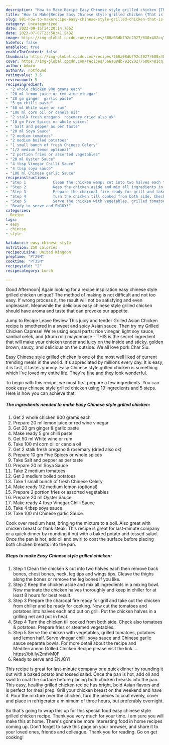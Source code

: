 ```yaml
---
description: "How to Make|Recipe Easy Chinese style grilled chicken {That is Delicious"
title: "How to Make|Recipe Easy Chinese style grilled chicken {That is Delicious"
slug: 981-how-to-makerecipe-easy-chinese-style-grilled-chicken-that-is-delicious
category: Uncategorized
date: 2023-09-15T14:20:14.766Z
date: 2023-07-07T23:58:41.543Z
image: https://img-global.cpcdn.com/recipes/566a08db792c2027/680x482cq70/easy-chinese-style-grilled-chicken-recipe-main-photo.jpg
hideToc: false
enableToc: true
enableTocContent: false
thumbnail: https://img-global.cpcdn.com/recipes/566a08db792c2027/680x482cq70/easy-chinese-style-grilled-chicken-recipe-main-photo.jpg
cover: https://img-global.cpcdn.com/recipes/566a08db792c2027/680x482cq70/easy-chinese-style-grilled-chicken-recipe-main-photo.jpg
author: Admin
authorAv: notfound
ratingvalue: 3.5
reviewcount: 9
recipeingredient:
- "2 whole chicken 900 grams each"
- "20 ml lemon juice or red wine vinegar"
- "20 gm ginger  garlic paste"
- "5 gm chilli paste"
- "50 ml White wine or rum"
- "100 ml corn oil or canola oil"
- "2 stalk fresh oregano  rosemary dried also ok"
- "10 gm Five Spices or whole spices"
- " Salt and pepper as per taste"
- "20 ml Soya Sauce"
- "2 medium tomatoes"
- "2 medium boiled potatoes"
- "1 small bunch of fresh Chinese Celery"
- "1/2 medium lemon optional"
- "2 portion fries or assorted vegetables"
- "20 ml Oyster Sauce"
- "4 tbsp Vinegar Chilli Sauce"
- "4 tbsp soya sauce"
- "100 ml Chinese garlic Sauce"
recipeinstructions:
- "Step 1            Clean the chicken &amp; cut into two halves each then remove back bones, chest bones, neck, leg tips and wings tips. Cleave the thighs along the bones or remove the leg bones if you like."
- "Step 2            Keep the chicken aside and mix all ingredients in a mixing bowl. Now marinate the chicken halves thoroughly and keep in chiller for at least 8 hours for best result."
- "Step 3            Prepare the charcoal fire ready for grill and take out the chicken from chiller and be ready for cooking. Now cut the tomatoes and potatoes into halves each and put on grill. Put the chicken halves in a grilling net and put in heat."
- "Step 4            Turn the chicken till cooked from both side. Check also tomatoes &amp; potatoes. Prepare fries or steamed vegetables."
- "Step 5            Serve the chicken with vegetables, grilled tomatoes, potatoes and lemon half. Serve vinegar chilli, soya sauce and Chinese garlic sauce separate bowls.  For more detail about the recipe and Mediterranean Grilled Chicken Recipe please visit the link..... https://bit.ly/2mfvM0F"
- "Ready to serve and ENJOY!"
categories:
- Recipe
tags:
- easy
- chinese
- style

katakunci: easy chinese style 
nutrition: 250 calories
recipecuisine: United Kingdom
preptime: "PT29M"
cooktime: "PT35M"
recipeyield: "2"
recipecategory: Lunch

---
```



Good Afternoon| Again looking for a recipe inspiration easy chinese style grilled chicken unique? The method of making is not difficult and not too easy. If wrong process it, the result will not be satisfying and even unpleasant. Meanwhile the delicious easy chinese style grilled chicken should have aroma and taste that can provoke our appetite.





Jump to Recipe Leave Review This juicy and tender Grilled Asian Chicken recipe is smothered in a sweet and spicy Asian sauce. Then try my Grilled Chicken Caprese! We&#39;re using equal parts: rice vinegar, light soy sauce, sambal oelek, and (drum roll) mayonnaise - THIS is the secret ingredient that will make your chicken tender and juicy on the inside and sticky, golden brown, saucy, and delicious on the outside. We all love pork Char Siu.

Easy Chinese style grilled chicken is one of the most well liked of current trending meals in the world. It's appreciated by millions every day. It is easy, it is fast, it tastes yummy. Easy Chinese style grilled chicken is something which I've loved my entire life. They're fine and they look wonderful.


To begin with this recipe, we must first prepare a few ingredients. You can cook easy chinese style grilled chicken using 19 ingredients and 5 steps. Here is how you can achieve that.

<!--inarticleads1-->

##### The ingredients needed to make Easy Chinese style grilled chicken:

1. Get 2 whole chicken 900 grams each
1. Prepare 20 ml lemon juice or red wine vinegar
1. Get 20 gm ginger &amp; garlic paste
1. Make ready 5 gm chilli paste
1. Get 50 ml White wine or rum
1. Take 100 ml corn oil or canola oil
1. Get 2 stalk fresh oregano &amp; rosemary (dried also ok)
1. Prepare 10 gm Five Spices or whole spices
1. Take  Salt and pepper as per taste
1. Prepare 20 ml Soya Sauce
1. Take 2 medium tomatoes
1. Get 2 medium boiled potatoes
1. Take 1 small bunch of fresh Chinese Celery
1. Make ready 1/2 medium lemon (optional)
1. Prepare 2 portion fries or assorted vegetables
1. Prepare 20 ml Oyster Sauce
1. Make ready 4 tbsp Vinegar Chilli Sauce
1. Take 4 tbsp soya sauce
1. Take 100 ml Chinese garlic Sauce


Cook over medium heat, bringing the mixture to a boil. Also great with chicken breast or flank steak. This recipe is great for last-minute company or a quick dinner by rounding it out with a baked potato and tossed salad. Once the pan is hot, add oil and swirl to coat the surface before placing both chicken breasts into the pan. 

<!--inarticleads2-->

##### Steps to make Easy Chinese style grilled chicken:

1. Step 1            Clean the chicken &amp; cut into two halves each then remove back bones, chest bones, neck, leg tips and wings tips. Cleave the thighs along the bones or remove the leg bones if you like.
1. Step 2            Keep the chicken aside and mix all ingredients in a mixing bowl. Now marinate the chicken halves thoroughly and keep in chiller for at least 8 hours for best result.
1. Step 3            Prepare the charcoal fire ready for grill and take out the chicken from chiller and be ready for cooking. Now cut the tomatoes and potatoes into halves each and put on grill. Put the chicken halves in a grilling net and put in heat.
1. Step 4            Turn the chicken till cooked from both side. Check also tomatoes &amp; potatoes. Prepare fries or steamed vegetables.
1. Step 5            Serve the chicken with vegetables, grilled tomatoes, potatoes and lemon half. Serve vinegar chilli, soya sauce and Chinese garlic sauce separate bowls.  For more detail about the recipe and Mediterranean Grilled Chicken Recipe please visit the link..... https://bit.ly/2mfvM0F
1. Ready to serve and ENJOY!

This recipe is great for last-minute company or a quick dinner by rounding it out with a baked potato and tossed salad. Once the pan is hot, add oil and swirl to coat the surface before placing both chicken breasts into the pan. This easy, healthy grilled chicken recipe has bright, bold Asian flavors and is perfect for meal prep. Grill your chicken breast on the weekend and have it. Pour the mixture over the chicken, turn the pieces to coat evenly, cover and place in refrigerator a minimum of three hours, but preferably overnight. 

So that's going to wrap this up for this special food easy chinese style grilled chicken recipe. Thank you very much for your time. I am sure you will make this at home. There's gonna be more interesting food in home recipes coming up. Don't forget to save this page on your browser, and share it to your loved ones, friends and colleague. Thank you for reading. Go on get cooking!
